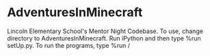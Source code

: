 # AdventuresInMinecraft

Lincoln Elementary School's Mentor Night Codebase. To use, change directory to AdventuresInMinecraft. Run iPython and then type %run setUp.py.
To run the programs, type %run <user>/<program name>